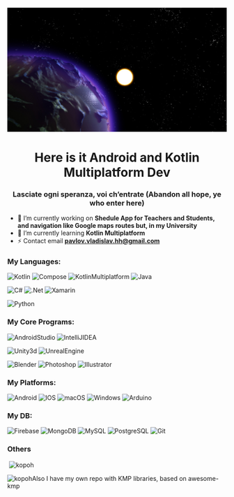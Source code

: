 [![header](https://github.com/kopoh/kopoh/blob/main/assets/header_default.jpg)](https://t.me/kopoh_2)
<h1 align="center">Here is it Android and Kotlin Multiplatform Dev </h1>
<h3 align="center">Lasciate ogni speranza, voi ch’entrate (Abandon all hope, ye who enter here)</h3>

- 🔭 I’m currently working on **Shedule App for Teachers and Students, and navigation like Google maps routes but, in my University**
- 🌱 I’m currently learning **Kotlin Multiplatform**
- ⚡ Contact email  **pavlov.vladislav.hh@gmail.com**

### My Languages: 
![Kotlin](https://img.shields.io/badge/-Kotlin-090909?style=for-the-badge&logo=Kotlin) ![Compose](https://img.shields.io/badge/-JetpackCompose-090909?style=for-the-badge&logo=JetpackCompose) ![KotlinMultiplatform](https://img.shields.io/badge/-Kotlin_Multiplatform-090909?style=for-the-badge&logo=Kotlin) ![Java](https://img.shields.io/badge/-Java-090909?style=for-the-badge&logo=openjdk)

![C#](https://img.shields.io/badge/-C%23-090909?style=for-the-badge&logo=Csharp) ![.Net](https://img.shields.io/badge/-.Net-090909?style=for-the-badge&logo=dotNet) ![Xamarin](https://img.shields.io/badge/-Xamarin-090909?style=for-the-badge&logo=Xamarin)

![Python](https://img.shields.io/badge/-Python-090909?style=for-the-badge&logo=Python)

### My Core Programs:
![AndroidStudio](https://img.shields.io/badge/-AndroidStudio-090909?style=for-the-badge&logo=AndroidStudio) ![IntelliJIDEA](https://img.shields.io/badge/-IntelliJIDEA-090909?style=for-the-badge&logo=IntelliJIDEA)

![Unity3d](https://img.shields.io/badge/-Unity3d-090909?style=for-the-badge&logo=unity) ![UnrealEngine](https://img.shields.io/badge/-UnrealEngine-090909?style=for-the-badge&logo=UnrealEngine) 

![Blender](https://img.shields.io/badge/-Blender-090909?style=for-the-badge&logo=Blender) ![Photoshop](https://img.shields.io/badge/-Photoshop-090909?style=for-the-badge&logo=adobephotoshop) ![Illustrator](https://img.shields.io/badge/-Illustrator-090909?style=for-the-badge&logo=adobeIllustrator)

### My Platforms:
![Android](https://img.shields.io/badge/-Android-090909?style=for-the-badge&logo=Android) ![IOS](https://img.shields.io/badge/-IOS-090909?style=for-the-badge&logo=IOS) 
![macOS](https://img.shields.io/badge/-macos-090909?style=for-the-badge&logo=macos) ![Windows](https://img.shields.io/badge/-windows-090909?style=for-the-badge&logo=windows) 
![Arduino](https://img.shields.io/badge/-Arduino-090909?style=for-the-badge&logo=Arduino)

### My DB:
![Firebase](https://img.shields.io/badge/-Firebase-090909?style=for-the-badge&logo=Firebase) ![MongoDB](https://img.shields.io/badge/-MongoDB-090909?style=for-the-badge&logo=MongoDB) ![MySQL](https://img.shields.io/badge/-SQL-090909?style=for-the-badge&logo=MySQL) ![PostgreSQL](https://img.shields.io/badge/-PostgreSQL-090909?style=for-the-badge&logo=PostgreSQL) ![Git](https://img.shields.io/badge/-Git-090909?style=for-the-badge&logo=Git)

### Others
<p>&nbsp;<img align="center" src="https://github-readme-stats.vercel.app/api?username=kopoh&show_icons=true&locale=en&theme=transparent&hide_border=true" alt="kopoh" /></p>

<p><img align="left" src="https://github-readme-stats.vercel.app/api/top-langs?username=kopoh&show_icons=true&locale=en&layout=compact&theme=transparent&hide_border=true" alt="kopoh" /></p>

Also I have my own repo with KMP libraries, based on awesome-kmp


